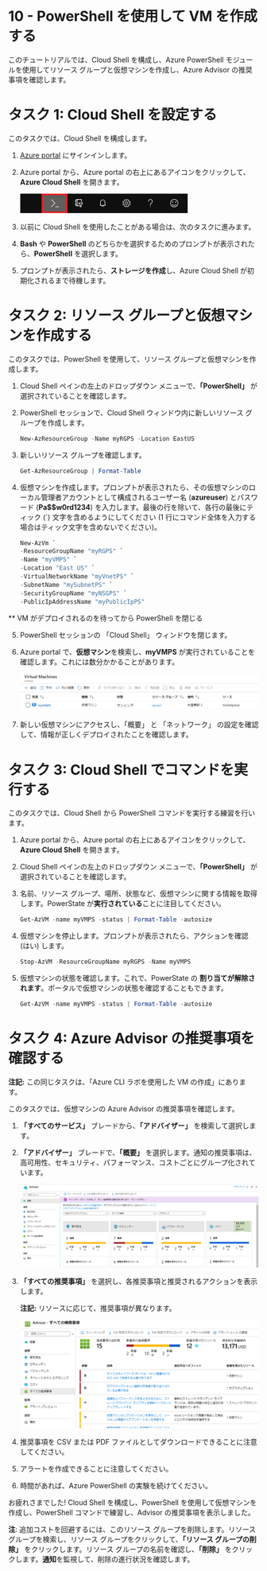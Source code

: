 ﻿---
wts:
    title: '10 - PowerShell を使用して VM を作成する'
    module: 'モジュール 02 - Azure のコア サービス'
---
# 10 - PowerShell を使用して VM を作成する

このチュートリアルでは、Cloud Shell を構成し、Azure PowerShell モジュールを使用してリソース グループと仮想マシンを作成し、Azure Advisor の推奨事項を確認します。 

# タスク 1: Cloud Shell を設定する

このタスクでは、Cloud Shell を構成します。 

1. [Azure portal](https://portal.azure.com) にサインインします。

2. Azure portal から、Azure portal の右上にあるアイコンをクリックして、**Azure Cloud Shell** を開きます。

    ![Azure Portal Azure Cloud Shell アイコンのスクリーンショット。](../images/1002.png)

3. 以前に Cloud Shell を使用したことがある場合は、次のタスクに進みます。 

4. **Bash** や **PowerShell** のどちらかを選択するためのプロンプトが表示されたら、**PowerShell** を選択します。 

5. プロンプトが表示されたら、**ストレージを作成**し、Azure Cloud Shell が初期化されるまで待機します。 

# タスク 2: リソース グループと仮想マシンを作成する

このタスクでは、PowerShell を使用して、リソース グループと仮想マシンを作成します。  

1. Cloud Shell ペインの左上のドロップダウン メニューで、**「PowerShell」** が選択されていることを確認します。

2. PowerShell セッションで、Cloud Shell ウィンドウ内に新しいリソース グループを作成します。 

    ```PowerShell
    New-AzResourceGroup -Name myRGPS -Location EastUS
    ```

3. 新しいリソース グループを確認します。 

    ```PowerShell
    Get-AzResourceGroup | Format-Table
    ```

4. 仮想マシンを作成します。プロンプトが表示されたら、その仮想マシンのローカル管理者アカウントとして構成されるユーザー名 (**azureuser**) とパスワード (**Pa$$w0rd1234**) を入力します。最後の行を除いて、各行の最後にティック (`) 文字を含めるようにしてください (1 行にコマンド全体を入力する場合はティック文字を含めないでください)。

    ```PowerShell
    New-AzVm `
    -ResourceGroupName "myRGPS" `
    -Name "myVMPS" `
    -Location "East US" `
    -VirtualNetworkName "myVnetPS" `
    -SubnetName "mySubnetPS" `
    -SecurityGroupName "myNSGPS" `
    -PublicIpAddressName "myPublicIpPS"
    ```
** VM がデプロイされるのを待ってから PowerShell を閉じる

5. PowerShell セッションの 「Cloud Shell」 ウィンドウを閉じます。

6. Azure portal で、**仮想マシン**を検索し、**myVMPS** が実行されていることを確認します。これには数分かかることがあります。

    ![myVMPS が実行中の状態の仮想マシン ページのスクリーンショット。](../images/1001.png)

7. 新しい仮想マシンにアクセスし、「概要」 と 「ネットワーク」 の設定を確認して、情報が正しくデプロイされたことを確認します。 

# タスク 3: Cloud Shell でコマンドを実行する

このタスクでは、Cloud Shell から PowerShell コマンドを実行する練習を行います。 

1. Azure portal から、Azure portal の右上にあるアイコンをクリックして、**Azure Cloud Shell** を開きます。

2. Cloud Shell ペインの左上のドロップダウン メニューで、**「PowerShell」** が選択されていることを確認します。

3. 名前、リソース グループ、場所、状態など、仮想マシンに関する情報を取得します。PowerState が**実行されている**ことに注目してください。

    ```PowerShell
    Get-AzVM -name myVMPS -status | Format-Table -autosize
    ```

4. 仮想マシンを停止します。プロンプトが表示されたら、アクションを確認 (はい) します。 

    ```PowerShell
    Stop-AzVM -ResourceGroupName myRGPS -Name myVMPS
    ```

5. 仮想マシンの状態を確認します。これで、PowerState の **割り当てが解除されます**。ポータルで仮想マシンの状態を確認することもできます。 

    ```PowerShell
    Get-AzVM -name myVMPS -status | Format-Table -autosize
    ```

# タスク 4: Azure Advisor の推奨事項を確認する

**注記:** この同じタスクは、「Azure CLI ラボを使用した VM の作成」にあります。 

このタスクでは、仮想マシンの Azure Advisor の推奨事項を確認します。 

1. **「すべてのサービス」** ブレードから、**「アドバイザー」** を検索して選択します。 

2. **「アドバイザー」** ブレードで、**「概要」** を選択します。通知の推奨事項は、高可用性、セキュリティ、パフォーマンス、コストごとにグループ化されています。 

    ![アドバイザーの概要ページのスクリーンショット。](../images/1003.png)

3. **「すべての推奨事項」** を選択し、各推奨事項と推奨されるアクションを表示します。 

    **注記:** リソースに応じて、推奨事項が異なります。 

    ![「アドバイザーすべての推奨事項」 ページのスクリーンショット。](../images/1004.png)

4. 推奨事項を CSV または PDF ファイルとしてダウンロードできることに注意してください。 

5. アラートを作成できることに注意してください。 

6. 時間があれば、Azure PowerShell の実験を続けてください。 

お疲れさまでした! Cloud Shell を構成し、PowerShell を使用して仮想マシンを作成し、PowerShell コマンドで練習し、Advisor の推奨事項を表示しました。

**注**: 追加コストを回避するには、このリソース グループを削除します。リソース グループを検索し、リソース グループをクリックして、**「リソース グループの削除」** をクリックします。リソース グループの名前を確認し、**「削除」** をクリックします。**通知**を監視して、削除の進行状況を確認します。
